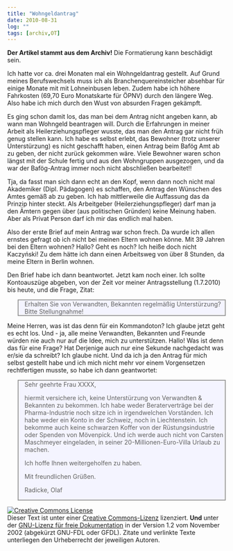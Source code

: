 ```yaml
---
title: "Wohngeldantrag"
date: 2010-08-31
log: ""
tags: [archiv,OT]
---
```

**Der Artikel stammt aus dem Archiv!** Die Formatierung kann beschädigt sein.

Ich hatte vor ca. drei Monaten mal ein Wohngeldantrag gestellt. Auf Grund meines Berufswechsels muss ich als Branchenquereinsteicher  absehbar für einige Monate mit mit Lohneinbusen leben. Zudem habe ich höhere Fahrkosten (69,70 Euro Monatskarte für ÖPNV) durch den längere Weg. Also habe ich mich durch den Wust von absurden Fragen gekämpft. 

Es ging schon damit los, das man bei dem Antrag nicht angeben kann, ab wann man Wohngeld beantragen will. Durch die Erfahrungen in meiner Arbeit als Heilerziehungspfleger wusste, das man den Antrag gar nicht früh genug stellen kann. Ich habe es selbst erlebt, das Bewohner (trotz unserer Unterstürzung) es nicht geschafft haben, einen Antrag beim Bafög Amt ab zu geben, der nicht zurück gekommen wäre. Viele Bewohner waren schon längst mit der Schule fertig und aus den Wohngruppen ausgezogen, und da war der Bafög-Antrag immer noch nicht abschließen bearbeitet!!

Tja, da fasst man sich dann echt an den Kopf, wenn dann noch nicht mal Akademiker (Dipl. Pädagogen) es schaffen, den Antrag den Wünschen des Amtes gemäß ab zu geben. Ich hab mittlerweile die Auffassung das da Prinzip hinter steckt. Als Arbeitgeber (Heilerziehungspfleger) darf man ja den Ämtern  gegen über (aus politischen Gründen) keine Meinung haben. Aber als Privat Person darf ich mir das endlich mal haben. 

Also der erste Brief auf mein Antrag war schon frech. Da wurde ich allen ernstes gefragt ob ich nicht bei meinen Eltern wohnen könne. Mit 39 Jahren bei den Eltern wohnen? Hallo? Geht es noch? Ich heiße doch nicht Kaczyński! Zu dem hätte ich dann einen Arbeitsweg von über 8 Stunden, da meine Eltern in Berlin wohnen. 

Den Brief habe ich dann beantwortet. Jetzt kam noch einer. Ich sollte Kontoauszüge abgeben, von der Zeit vor meiner Antragsstellung (1.7.2010) bis heute, und die Frage, Zitat:

<blockquote width=80%; style="background:#f4f4ff; border: 2px solid #999; border-right-width: 2px">
Erhalten Sie von Verwandten, Bekannten regelmäßig Unterstürzung? Bitte Stellungnahme!
</blockquote>

Meine Herren, was ist das denn für ein Kommandoton? Ich glaube jetzt geht es echt los. Und - ja, alle meine Verwandten, Bekannten und Freunde würden nie auch nur auf die Idee, mich zu unterstützen. Hallo! Was ist denn das für eine Frage? Hat Derjenige auch nur eine Sekunde nachgedacht was er/sie da schreibt? Ich glaube nicht. Und da ich ja den Antrag für mich selbst gestellt habe und ich mich nicht mehr vor einem Vorgensetzen rechtfertigen musste, so habe ich dann geantwortet:

<blockquote width=80%; style="background:#f4f4ff; border: 2px solid #999; border-right-width: 2px">
Sehr geehrte Frau XXXX,

hiermit versichere ich, keine Unterstürzung von Verwandten & Bekannten zu bekommen. Ich habe weder Beraterverträge  bei der Pharma-Industrie noch sitze ich in irgendwelchen Vorständen.  Ich habe weder ein Konto in der Schweiz, noch in Liechtenstein. Ich bekomme auch keine schwarzen Koffer von der Rüstungsindustrie oder Spenden von Mövenpick. Und ich werde auch nicht von Carsten Maschmeyer eingeladen, in seiner 20-Millionen-Euro-Villa Urlaub zu machen.

Ich hoffe Ihnen weitergeholfen zu haben.

Mit freundlichen Grüßen. 

Radicke, Olaf

</blockquote>



<a rel="license" href="http://creativecommons.org/licenses/by-sa/3.0/de/"><img alt="Creative Commons License" style="border-width: 0pt;" src="http://i.creativecommons.org/l/by-sa/3.0/de/88x31.png" /></a><br />
Dieser <span xmlns:dc="http://purl.org/dc/elements/1.1/" href="http://purl.org/dc/dcmitype/Text" rel="dc:type">Text</span> ist unter einer <a rel="license" href="http://creativecommons.org/licenses/by-sa/3.0/de/">Creative Commons-Lizenz</a> lizenziert. **Und** unter der <a href="http://de.wikipedia.org/wiki/GFDL">GNU-Lizenz f&uuml;r freie Dokumentation</a> in der Version 1.2 vom November 2002 (abgek&uuml;rzt GNU-FDL oder GFDL). Zitate und verlinkte Texte unterliegen den Urheberrecht der jeweiligen Autoren.
 

